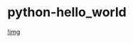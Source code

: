 # python-hello_world

[!img](https://www.udacity.com/blog/wp-content/uploads/2020/11/Hello-World_Blog-scaled.jpeg)